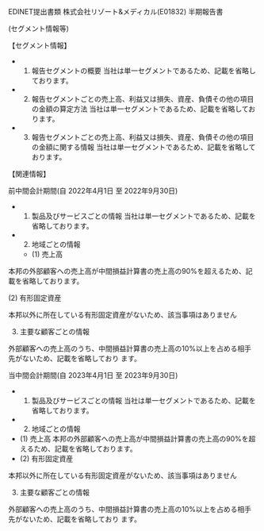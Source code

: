 EDINET提出書類 株式会社リゾート&メディカル(E01832) 半期報告書

(セグメント情報等)

【セグメント情報】

- 1. 報告セグメントの概要 当社は単一セグメントであるため、記載を省略しております。
- 2. 報告セグメントごとの売上高、利益又は損失、資産、負債その他の項目の金額の算定方法 当社は単一セグメントであるため、記載を省略しております。
- 3. 報告セグメントごとの売上高、利益又は損失、資産、負債その他の項目の金額に関する情報 当社は単一セグメントであるため、記載を省略しております。

【関連情報】

前中間会計期間(自 2022年4月1日 至 2022年9月30日)

- 1. 製品及びサービスごとの情報 当社は単一セグメントであるため、記載を省略しております。
- 2. 地域ごとの情報
  - (1) 売上高

本邦の外部顧客への売上高が中間損益計算書の売上高の90%を超えるため、記載を省略しております。

(2) 有形固定資産

本邦以外に所在している有形固定資産がないため、該当事項はありません

3. 主要な顧客ごとの情報

外部顧客への売上高のうち、中間損益計算書の売上高の10%以上を占める相手先がないため、記載を省略しており ます。

当中間会計期間(自 2023年4月1日 至 2023年9月30日)

- 1. 製品及びサービスごとの情報 当社は単一セグメントであるため、記載を省略しております。
- 2. 地域ごとの情報
- (1) 売上高 本邦の外部顧客への売上高が中間損益計算書の売上高の90%を超えるため、記載を省略しております。
- (2) 有形固定資産

本邦以外に所在している有形固定資産がないため、該当事項はありません

3. 主要な顧客ごとの情報

外部顧客への売上高のうち、中間損益計算書の売上高の10%以上を占める相手先がないため、記載を省略しており ます。
